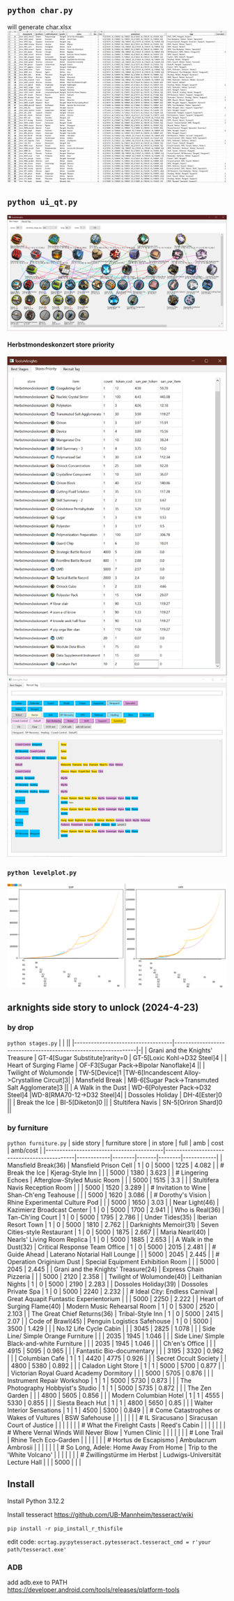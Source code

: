 ## ```python char.py```
will generate char.xlsx
![screenshot](screenshot/charxlsx.png)
## ```python ui_qt.py```
![screenshot](screenshot/farm.png)
#### Herbstmondeskonzert store priority
![screenshot](screenshot/event_store_priority.png)
![screenshot](screenshot/tag.png)

### ```python levelplot.py```
![screenshot](screenshot/levelplot.png)
## arknights side story to unlock (2024-4-23)
### by drop 
```python stages.py```
|                                   |                                                                ||
|-----------------------------------|----------------------------------------------------------------|-|
| Grani and the Knights' Treasure | GT-4[Sugar Substitute]rarity=0            | GT-5[Loxic Kohl->D32 Steel]4 |
| Heart of Surging Flame          | OF-F3[Sugar Pack->Bipolar Nanoflake]4                        ||
| Twilight of Wolumonde           | TW-5[Device]1      |TW-6[Incandescent Alloy->Crystalline Circuit]3|
| Mansfield Break                 | MB-6[Sugar Pack->Transmuted Salt Agglomerate]3               ||
| A Walk in the Dust              | WD-6[Polyester Pack->D32 Steel]4       |WD-8[RMA70-12->D32 Steel]4|
| Dossoles Holiday                | DH-4[Ester]0                                                 ||
| Break the Ice                   | BI-5[Diketon]0                                               ||
| Stultifera Navis                | SN-5[Oriron Shard]0                                          ||

### by furniture
```python furniture.py```
| side story                               | furniture store                             | in store   | full   | amb   | cost   | amb/cost   |
|------------------------------------------|---------------------------------------------|------------|--------|-------|--------|------------|
| Mansfield Break(36)                      | Mansfield Prison Cell                       | 1          | 0      | 5000  | 1225   | 4.082      |
| # Break the Ice                          | Kjerag-Style Inn                            |            |        | 5000  | 1380   | 3.623      |
| # Lingering Echoes                       | Afterglow-Styled Music Room                 |            |        | 5000  | 1515   | 3.3        |
|                                          | Stultifera Navis Reception Room             |            |        | 5000  | 1520   | 3.289      |
| # Invitation to Wine                     | Shan-Ch'eng Teahouse                        |            |        | 5000  | 1620   | 3.086      |
| # Dorothy's Vision                       | Rhine Experimental Culture Pod              |            |        | 5000  | 1650   | 3.03       |
| Near Light(46)                           | Kazimierz Broadcast Center                  | 1          | 0      | 5000  | 1700   | 2.941      |
| Who is Real(36)                          | Tan-Ch'ing Court                            | 1          | 0      | 5000  | 1795   | 2.786      |
| Under Tides(35)                          | Iberian Resort Town                         | 1          | 0      | 5000  | 1810   | 2.762      |
| Darknights Memoir(31)                    | Seven Cities-style Restaurant               | 1          | 0      | 5000  | 1875   | 2.667      |
| Maria Nearl(40)                          | Nearls' Living Room Replica                 | 1          | 0      | 5000  | 1885   | 2.653      |
| A Walk in the Dust(32)                   | Critical Response Team Office               | 1          | 0      | 5000  | 2015   | 2.481      |
| # Guide Ahead                            | Laterano Notarial Hall Lounge               |            |        | 5000  | 2045   | 2.445      |
| # Operation Originium Dust               | Special Equipment Exhibition Room           |            |        | 5000  | 2045   | 2.445      |
| Grani and the Knights' Treasure(24)      | Express Chain Pizzeria                      |            |        | 5000  | 2120   | 2.358      |
| Twilight of Wolumonde(40)                | Leithanian Nights                           | 1          | 0      | 5000  | 2190   | 2.283      |
| Dossoles Holiday(39)                     | Dossoles Private Spa                        | 1          | 0      | 5000  | 2240   | 2.232      |
| # Ideal City: Endless Carnival           | Great Aquapit Funtastic Experientorium      |            |        | 5000  | 2250   | 2.222      |
| Heart of Surging Flame(40)               | Modern Music Rehearsal Room                 | 1          | 0      | 5300  | 2520   | 2.103      |
| The Great Chief Returns(36)              | Tribal-Style Inn                            | 1          | 0      | 5000  | 2415   | 2.07       |
| Code of Brawl(45)                        | Penguin Logistics Safehouse                 | 1          | 0      | 5000  | 3500   | 1.429      |
|                                          | No.12 Life Cycle Cabin                      |            |        | 3045  | 2825   | 1.078      |
|                                          | Side Line/ Simple Orange Furniture          |            |        | 2035  | 1945   | 1.046      |
|                                          | Side Line/ Simple Black-and-white Furniture |            |        | 2035  | 1945   | 1.046      |
|                                          | Ch'en's Office                              |            |        | 4915  | 5095   | 0.965      |
|                                          | Fantastic Bio-documentary                   |            |        | 3195  | 3320   | 0.962      |
|                                          | Columbian Café                              | 1          | 1      | 4420  | 4775   | 0.926      |
|                                          | Secret Occult Society                       |            |        | 4800  | 5380   | 0.892      |
|                                          | Caladon Light Store                         | 1          | 1      | 5000  | 5700   | 0.877      |
|                                          | Victorian Royal Guard Academy Dormitory     |            |        | 5000  | 5705   | 0.876      |
|                                          | Instrument Repair Workshop                  | 1          | 1      | 5000  | 5730   | 0.873      |
|                                          | The Photography Hobbyist's Studio           | 1          | 1      | 5000  | 5735   | 0.872      |
|                                          | The Zen Garden                              |            |        | 4800  | 5605   | 0.856      |
|                                          | Modern Columbian Hotel                      | 1          | 1      | 4555  | 5330   | 0.855      |
|                                          | Siesta Beach Hut                            | 1          | 1      | 4800  | 5650   | 0.85       |
|                                          | Walter Interior Sensations                  | 1          | 1      | 4500  | 5300   | 0.849      |
| # Come Catastrophes or Wakes of Vultures | BSW Safehouse                               |            |        |       |        |            |
| # IL Siracusano                          | Siracusan Court of Justice                  |            |        |       |        |            |
| # What the Firelight Casts               | Reed's Cabin                                |            |        |       |        |            |
| # Where Vernal Winds Will Never Blow     | Yumen Clinic                                |            |        |       |        |            |
| # Lone Trail                             | Rhine Tech Eco-Garden                       |            |        |       |        |            |
| # Hortus de Escapismo                    | Ambulacrum Ambrosii                         |            |        |       |        |            |
| # So Long, Adele: Home Away From Home    | Trip to the 'White Volcano'                 |            |        |       |        |            |
| # Zwillingstürme im Herbst               | Ludwigs-Universität Lecture Hall            |            |        | 5000  |        |            |


## Install
Install Python 3.12.2

Install tesseract https://github.com/UB-Mannheim/tesseract/wiki

```pip install -r pip_install_r_thisfile```

edit code:   ```ocrtag.py```:```pytesseract.pytesseract.tesseract_cmd = r'your path/tesseract.exe'```


### ADB
  add adb.exe to PATH https://developer.android.com/tools/releases/platform-tools


